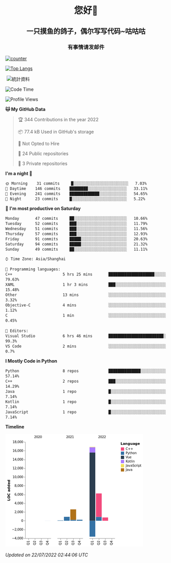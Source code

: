

<!--
**kitUIN/kitUIN** is a ✨ _special_ ✨ repository because its `README.md` (this file) appears on your GitHub profile.

Here are some ideas to get you started:

- 🔭 I’m currently working on ...
- 🌱 I’m currently learning ...
- 👯 I’m looking to collaborate on ...
- 🤔 I’m looking for help with ...
- 💬 Ask me about ...
- 📫 How to reach me: ...
- 😄 Pronouns: ...
- ⚡ Fun fact: ...
-->
<h1 align="center">您好👋</h1>
<h2 align="center">一只摸鱼的鸽子，偶尔写写代码~咕咕咕</h2>
<h3 align="center">有事情请发邮件</h3>

[![counter](https://count.getloli.com/get/@KitUIN?theme=rule34)](https://count.getloli.com/)

[![Top Langs](https://github-readme-stats.vercel.app/api/top-langs/?username=kitUIN&show_icons=true&theme=gruvbox&locale=cn&layout=compact)](https://github.com/anuraghazra/github-readme-stats)

<p>&nbsp;<img align="center" src="https://github-readme-stats.vercel.app/api?username=kitUIN&show_icons=true&theme=gruvbox&locale=cn" alt="統計資料" /></p>


<!--START_SECTION:waka-->
![Code Time](http://img.shields.io/badge/Code%20Time-610%20hrs%2041%20mins-blue)

![Profile Views](http://img.shields.io/badge/Profile%20Views-0-blue)

**🐱 My GitHub Data** 

> 🏆 344 Contributions in the year 2022
 > 
> 📦 77.4 kB Used in GitHub's storage 
 > 
> 🚫 Not Opted to Hire
 > 
> 📜 24 Public repositories 
 > 
> 🔑 3 Private repositories  
 > 
**I'm a night 🦉** 

```text
🌞 Morning    31 commits     █░░░░░░░░░░░░░░░░░░░░░░░░   7.03% 
🌆 Daytime    146 commits    ████████░░░░░░░░░░░░░░░░░   33.11% 
🌃 Evening    241 commits    █████████████░░░░░░░░░░░░   54.65% 
🌙 Night      23 commits     █░░░░░░░░░░░░░░░░░░░░░░░░   5.22%

```
📅 **I'm most productive on Saturday** 

```text
Monday       47 commits     ██░░░░░░░░░░░░░░░░░░░░░░░   10.66% 
Tuesday      52 commits     ███░░░░░░░░░░░░░░░░░░░░░░   11.79% 
Wednesday    51 commits     ███░░░░░░░░░░░░░░░░░░░░░░   11.56% 
Thursday     57 commits     ███░░░░░░░░░░░░░░░░░░░░░░   12.93% 
Friday       91 commits     █████░░░░░░░░░░░░░░░░░░░░   20.63% 
Saturday     94 commits     █████░░░░░░░░░░░░░░░░░░░░   21.32% 
Sunday       49 commits     ██░░░░░░░░░░░░░░░░░░░░░░░   11.11%

```


```text
⌚︎ Time Zone: Asia/Shanghai

💬 Programming languages: 
C++                      5 hrs 25 mins       ████████████████████░░░░░   79.63% 
XAML                     1 hr 3 mins         ███░░░░░░░░░░░░░░░░░░░░░░   15.48% 
Other                    13 mins             ░░░░░░░░░░░░░░░░░░░░░░░░░   3.32% 
Objective-C              4 mins              ░░░░░░░░░░░░░░░░░░░░░░░░░   1.12% 
C                        1 min               ░░░░░░░░░░░░░░░░░░░░░░░░░   0.45%

📝 Editors: 
Visual Studio            6 hrs 46 mins       ████████████████████████░   99.3% 
VS Code                  2 mins              ░░░░░░░░░░░░░░░░░░░░░░░░░   0.7%

```

**I Mostly Code in Python** 

```text
Python                   8 repos             ██████████████░░░░░░░░░░░   57.14% 
C++                      2 repos             ███░░░░░░░░░░░░░░░░░░░░░░   14.29% 
Java                     1 repo              █░░░░░░░░░░░░░░░░░░░░░░░░   7.14% 
Kotlin                   1 repo              █░░░░░░░░░░░░░░░░░░░░░░░░   7.14% 
JavaScript               1 repo              █░░░░░░░░░░░░░░░░░░░░░░░░   7.14%

```


**Timeline**

![Chart not found](https://raw.githubusercontent.com/kitUIN/kitUIN/main/charts/bar_graph.png) 


 *Updated on 22/07/2022 02:44:06 UTC*
<!--END_SECTION:waka-->
